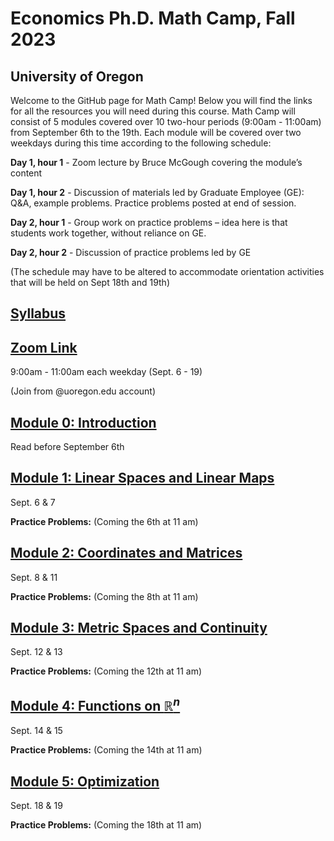 # Economics Ph.D. Math Camp, Fall 2023
## University of Oregon

Welcome to the GitHub page for Math Camp! Below you will find the links for all the resources you will need during this course. Math Camp will consist of 5 modules covered over 10 two-hour periods (9:00am - 11:00am) from September 6th to the 19th. Each module will be covered over two weekdays during this time according to the following schedule:

**Day 1, hour 1** - Zoom lecture by Bruce McGough covering the module’s content

**Day 1, hour 2** - Discussion of materials led by Graduate Employee (GE): Q&A, example problems. Practice problems posted at end of session.

**Day 2, hour 1** - Group work on practice problems – idea here is that students work together, without reliance on GE.

**Day 2, hour 2** - Discussion of practice problems led by GE

(The schedule may have to be altered to accommodate orientation activities that will be held on Sept 18th and 19th)

## [Syllabus](https://github.com/ojetton/math-camp-2023/blob/main/UO_math_camp_syllabus_2023.pdf)

## [Zoom Link](https://uoregon.zoom.us/j/96357721832)

9:00am - 11:00am each weekday (Sept. 6 - 19)

(Join from @uoregon.edu account)

## [Module 0: Introduction](https://github.com/ojetton/math-camp-2023/blob/main/Module_0.pdf)
Read before September 6th

## [Module 1: Linear Spaces and Linear Maps](https://github.com/ojetton/math-camp-2023/blob/main/Module_1.pdf)
Sept. 6 & 7

**Practice Problems:** (Coming the 6th at 11 am)

## [Module 2: Coordinates and Matrices](https://github.com/ojetton/math-camp-2023/blob/main/module_2.pdf)
Sept. 8 & 11

**Practice Problems:** (Coming the 8th at 11 am)

## [Module 3: Metric Spaces and Continuity](https://github.com/ojetton/math-camp-2023/blob/main/module_3.pdf)
Sept. 12 & 13

**Practice Problems:** (Coming the 12th at 11 am)

## [Module 4: Functions on $\mathbb{R}^n$](https://github.com/ojetton/math-camp-2023/blob/main/Module_4.pdf)
Sept. 14 & 15

**Practice Problems:** (Coming the 14th at 11 am)

## [Module 5: Optimization](https://github.com/ojetton/math-camp-2023/blob/main/Module_5.pdf)
Sept. 18 & 19

**Practice Problems:** (Coming the 18th at 11 am)

